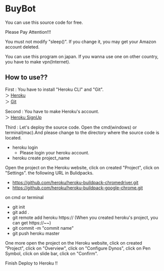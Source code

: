 # BuyBot

You can use this source code for free.  

Please Pay Attention!!!  

You must not modify "sleep()". If you change it, you may get your Amazon account deleted.  

You can use this program on japan. If you wanna use one on other country, you have to make vpn(Internet).

## How to use??

First : You have to install "Heroku CLI" and "Git".  
＞ [Heroku](https://devcenter.heroku.com/ja/articles/heroku-cli)  
＞ [Git](https://gitforwindows.org/)  

Second : You have to make Heroku's account.  
＞ [Heroku SignUp](https://signup.heroku.com/)  

Third : Let's deploy the source code. Open the cmd(windows) or terminal(mac).And please change to the directory where the source code is located.  
- heroku login
  - Please login your heroku account.
- heroku create project_name

Open the project on the Heroku website, click on created "Project", click on "Settings". the following URL in Bulidpacks.  
- https://github.com/heroku/heroku-buildpack-chromedriver.git  
- https://github.com/heroku/heroku-buildpack-google-chrome.git  
  
on cmd or terminal  
- git init
- git add .
- git remote add heroku https:// (When you created heroku's project, you can get https://~~)
- git commit -m "commit name"
- git push heroku master  

One more open the project on the Heroku website, click on created "Project", click on "Overview", click on "Configure Dynos", click on Pen Symbol, click on slide bar, click on "Confirm".  

Finish Deploy to Heroku !!

